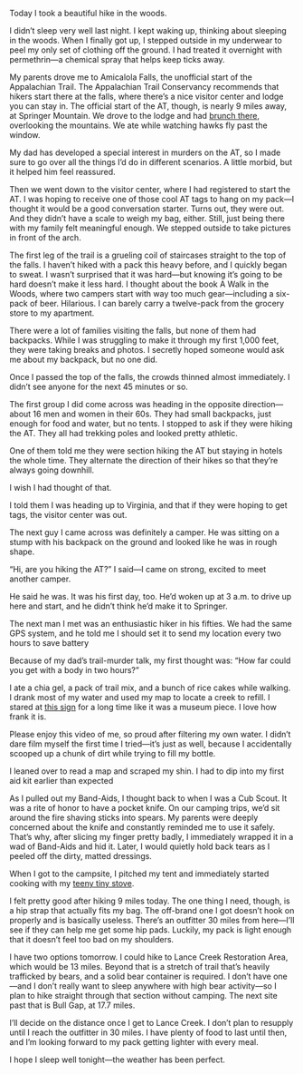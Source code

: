 Today I took a beautiful hike in the woods.
    
I didn’t sleep very well last night. I kept waking up, thinking about sleeping in the woods. When I finally got up, I stepped outside in my underwear to peel my only set of clothing off the ground. I had treated it overnight with permethrin—a chemical spray that helps keep ticks away.

My parents drove me to Amicalola Falls, the unofficial start of the Appalachian Trail. The Appalachian Trail Conservancy recommends that hikers start there at the falls, where there’s a nice visitor center and lodge you can stay in. The official start of the AT, though, is nearly 9 miles away, at Springer Mountain. We drove to the lodge and had [brunch there](https://www.icloud.com/sharedalbum/#B1qGDdyTv8aak9;20733B9F-4584-4EFC-A93C-9F5D5874546B), overlooking the mountains. We ate while watching hawks fly past the window.

My dad has developed a special interest in murders on the AT, so I made sure to go over all the things I’d do in different scenarios. A little morbid, but it helped him feel reassured.

Then we went down to the visitor center, where I had registered to start the AT. I was hoping to receive one of those cool AT tags to hang on my pack—I thought it would be a good conversation starter. Turns out, they were out. And they didn’t have a scale to weigh my bag, either. Still, just being there with my family felt meaningful enough. We stepped outside to take pictures in front of the arch.

The first leg of the trail is a grueling coil of staircases straight to the top of the falls. I haven’t hiked with a pack this heavy before, and I quickly began to sweat. I wasn’t surprised that it was hard—but knowing it’s going to be hard doesn’t make it less hard. I thought about the book A Walk in the Woods, where two campers start with way too much gear—including a six-pack of beer. Hilarious. I can barely carry a twelve-pack from the grocery store to my apartment.

There were a lot of families visiting the falls, but none of them had backpacks. While I was struggling to make it through my first 1,000 feet, they were taking breaks and photos. I secretly hoped someone would ask me about my backpack, but no one did.

Once I passed the top of the falls, the crowds thinned almost immediately. I didn’t see anyone for the next 45 minutes or so.

The first group I did come across was heading in the opposite direction—about 16 men and women in their 60s. They had small backpacks, just enough for food and water, but no tents. I stopped to ask if they were hiking the AT. They all had trekking poles and looked pretty athletic.

One of them told me they were section hiking the AT but staying in hotels the whole time. They alternate the direction of their hikes so that they’re always going downhill.

I wish I had thought of that.

I told them I was heading up to Virginia, and that if they were hoping to get tags, the visitor center was out.

The next guy I came across was definitely a camper. He was sitting on a stump with his backpack on the ground and looked like he was in rough shape.

“Hi, are you hiking the AT?” I said—I came on strong, excited to meet another camper.

He said he was. It was his first day, too. He’d woken up at 3 a.m. to drive up here and start, and he didn’t think he’d make it to Springer.

The next man I met was an enthusiastic hiker in his fifties. We had the same GPS system, and he told me I should set it to send my location every two hours to save battery

Because of my dad’s trail-murder talk, my first thought was: “How far could you get with a body in two hours?”

I ate a chia gel, a pack of trail mix, and a bunch of rice cakes while walking. I drank most of my water and used my map to locate a creek to refill. I stared at [this sign](https://www.icloud.com/sharedalbum/#B1qGDdyTv8aak9;5204307F-5526-44E8-A951-7FDAA05FB5D0for) for a long time like it was a museum piece. I love how frank it is.

Please enjoy this video of me, so proud after filtering my own water. I didn’t dare film myself the first time I tried—it’s just as well, because I accidentally scooped up a chunk of dirt while trying to fill my bottle.

I leaned over to read a map and scraped my shin. I had to dip into my first aid kit earlier than expected  

As I pulled out my Band-Aids, I thought back to when I was a Cub Scout. It was a rite of honor to have a pocket knife. On our camping trips, we’d sit around the fire shaving sticks into spears. My parents were deeply concerned about the knife and constantly reminded me to use it safely. That’s why, after slicing my finger pretty badly, I immediately wrapped it in a wad of Band-Aids and hid it. Later, I would quietly hold back tears as I peeled off the dirty, matted dressings.

When I got to the campsite, I pitched my tent and immediately started cooking with my [teeny tiny stove](https://www.icloud.com/sharedalbum/#B1qGDdyTv8aak9;F7DB5165-386D-44BF-B2FB-045195E9976D).

I felt pretty good after hiking 9 miles today. The one thing I need, though, is a hip strap that actually fits my bag. The off-brand one I got doesn’t hook on properly and is basically useless. There’s an outfitter 30 miles from here—I’ll see if they can help me get some hip pads. Luckily, my pack is light enough that it doesn’t feel too bad on my shoulders.

I have two options tomorrow. I could hike to Lance Creek Restoration Area, which would be 13 miles. Beyond that is a stretch of trail that’s heavily trafficked by bears, and a solid bear container is required. I don’t have one—and I don’t really want to sleep anywhere with high bear activity—so I plan to hike straight through that section without camping. The next site past that is Bull Gap, at 17.7 miles.

I’ll decide on the distance once I get to Lance Creek. I don’t plan to resupply until I reach the outfitter in 30 miles. I have plenty of food to last until then, and I’m looking forward to my pack getting lighter with every meal.

I hope I sleep well tonight—the weather has been perfect.
